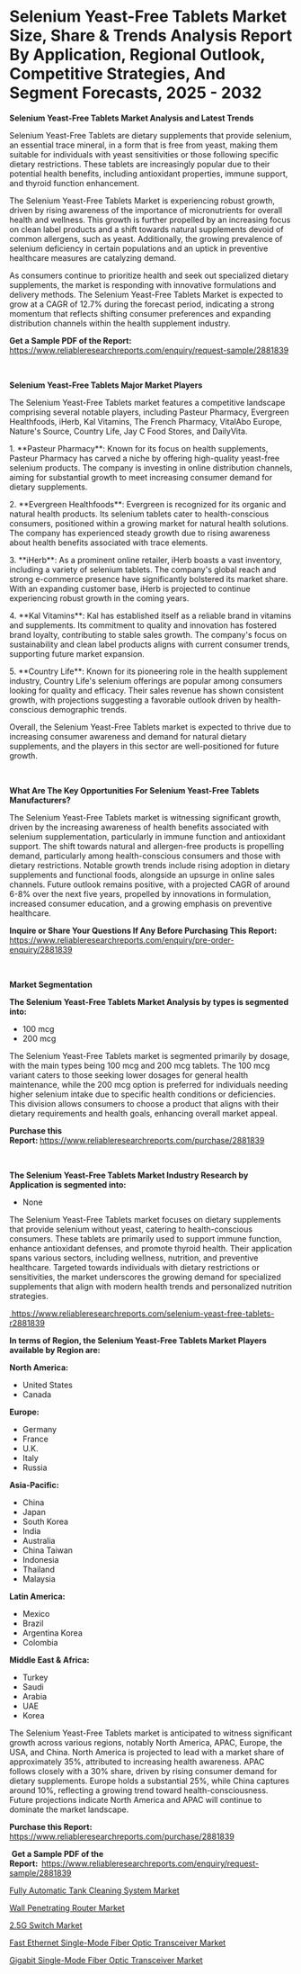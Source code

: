 <p><h1>Selenium Yeast-Free Tablets Market Size, Share & Trends Analysis Report By Application, Regional Outlook, Competitive Strategies, And Segment Forecasts, 2025 - 2032</h1></p><p><strong>Selenium Yeast-Free Tablets Market Analysis and Latest Trends</strong></p>
<p><p>Selenium Yeast-Free Tablets are dietary supplements that provide selenium, an essential trace mineral, in a form that is free from yeast, making them suitable for individuals with yeast sensitivities or those following specific dietary restrictions. These tablets are increasingly popular due to their potential health benefits, including antioxidant properties, immune support, and thyroid function enhancement.</p><p>The Selenium Yeast-Free Tablets Market is experiencing robust growth, driven by rising awareness of the importance of micronutrients for overall health and wellness. This growth is further propelled by an increasing focus on clean label products and a shift towards natural supplements devoid of common allergens, such as yeast. Additionally, the growing prevalence of selenium deficiency in certain populations and an uptick in preventive healthcare measures are catalyzing demand.</p><p>As consumers continue to prioritize health and seek out specialized dietary supplements, the market is responding with innovative formulations and delivery methods. The Selenium Yeast-Free Tablets Market is expected to grow at a CAGR of 12.7% during the forecast period, indicating a strong momentum that reflects shifting consumer preferences and expanding distribution channels within the health supplement industry.</p></p>
<p><strong>Get a Sample PDF of the Report:&nbsp;</strong> <a href="https://www.reliableresearchreports.com/enquiry/request-sample/2881839?utm_campaign=36&utm_medium=2&utm_source=Github&utm_content=ia&utm_term=12032025&utm_id=selenium-yeast-free-tablets">https://www.reliableresearchreports.com/enquiry/request-sample/2881839</a></p>
<p>&nbsp;</p>
<p><strong>Selenium Yeast-Free Tablets Major Market Players</strong></p>
<p><p>The Selenium Yeast-Free Tablets market features a competitive landscape comprising several notable players, including Pasteur Pharmacy, Evergreen Healthfoods, iHerb, Kal Vitamins, The French Pharmacy, VitalAbo Europe, Nature's Source, Country Life, Jay C Food Stores, and DailyVita.</p><p>1. **Pasteur Pharmacy**: Known for its focus on health supplements, Pasteur Pharmacy has carved a niche by offering high-quality yeast-free selenium products. The company is investing in online distribution channels, aiming for substantial growth to meet increasing consumer demand for dietary supplements. </p><p>2. **Evergreen Healthfoods**: Evergreen is recognized for its organic and natural health products. Its selenium tablets cater to health-conscious consumers, positioned within a growing market for natural health solutions. The company has experienced steady growth due to rising awareness about health benefits associated with trace elements.</p><p>3. **iHerb**: As a prominent online retailer, iHerb boasts a vast inventory, including a variety of selenium tablets. The company's global reach and strong e-commerce presence have significantly bolstered its market share. With an expanding customer base, iHerb is projected to continue experiencing robust growth in the coming years.</p><p>4. **Kal Vitamins**: Kal has established itself as a reliable brand in vitamins and supplements. Its commitment to quality and innovation has fostered brand loyalty, contributing to stable sales growth. The company's focus on sustainability and clean label products aligns with current consumer trends, supporting future market expansion.</p><p>5. **Country Life**: Known for its pioneering role in the health supplement industry, Country Life's selenium offerings are popular among consumers looking for quality and efficacy. Their sales revenue has shown consistent growth, with projections suggesting a favorable outlook driven by health-conscious demographic trends.</p><p>Overall, the Selenium Yeast-Free Tablets market is expected to thrive due to increasing consumer awareness and demand for natural dietary supplements, and the players in this sector are well-positioned for future growth.</p></p>
<p>&nbsp;</p>
<p><strong>What Are The Key Opportunities For Selenium Yeast-Free Tablets Manufacturers?</strong></p>
<p><p>The Selenium Yeast-Free Tablets market is witnessing significant growth, driven by the increasing awareness of health benefits associated with selenium supplementation, particularly in immune function and antioxidant support. The shift towards natural and allergen-free products is propelling demand, particularly among health-conscious consumers and those with dietary restrictions. Notable growth trends include rising adoption in dietary supplements and functional foods, alongside an upsurge in online sales channels. Future outlook remains positive, with a projected CAGR of around 6-8% over the next five years, propelled by innovations in formulation, increased consumer education, and a growing emphasis on preventive healthcare.</p></p>
<p><strong>Inquire or Share Your Questions If Any Before Purchasing This Report:</strong> <a href="https://www.reliableresearchreports.com/enquiry/pre-order-enquiry/2881839?utm_campaign=36&utm_medium=2&utm_source=Github&utm_content=ia&utm_term=12032025&utm_id=selenium-yeast-free-tablets">https://www.reliableresearchreports.com/enquiry/pre-order-enquiry/2881839</a></p>
<p>&nbsp;</p>
<p><strong>Market Segmentation</strong></p>
<p><strong>The Selenium Yeast-Free Tablets Market Analysis by types is segmented into:</strong></p>
<p><ul><li>100 mcg</li><li>200 mcg</li></ul></p>
<p><p>The Selenium Yeast-Free Tablets market is segmented primarily by dosage, with the main types being 100 mcg and 200 mcg tablets. The 100 mcg variant caters to those seeking lower dosages for general health maintenance, while the 200 mcg option is preferred for individuals needing higher selenium intake due to specific health conditions or deficiencies. This division allows consumers to choose a product that aligns with their dietary requirements and health goals, enhancing overall market appeal.</p></p>
<p><strong>Purchase this Report:&nbsp;</strong><a href="https://www.reliableresearchreports.com/purchase/2881839?utm_campaign=36&utm_medium=2&utm_source=Github&utm_content=ia&utm_term=12032025&utm_id=selenium-yeast-free-tablets">https://www.reliableresearchreports.com/purchase/2881839</a></p>
<p>&nbsp;</p>
<p><strong>The Selenium Yeast-Free Tablets Market Industry Research by Application is segmented into:</strong></p>
<p><ul><li>None</li></ul></p>
<p><p>The Selenium Yeast-Free Tablets market focuses on dietary supplements that provide selenium without yeast, catering to health-conscious consumers. These tablets are primarily used to support immune function, enhance antioxidant defenses, and promote thyroid health. Their application spans various sectors, including wellness, nutrition, and preventive healthcare. Targeted towards individuals with dietary restrictions or sensitivities, the market underscores the growing demand for specialized supplements that align with modern health trends and personalized nutrition strategies.</p></p>
<p><a href="https://www.reliableresearchreports.com/selenium-yeast-free-tablets-r2881839?utm_campaign=36&utm_medium=2&utm_source=Github&utm_content=ia&utm_term=12032025&utm_id=selenium-yeast-free-tablets">&nbsp;https://www.reliableresearchreports.com/selenium-yeast-free-tablets-r2881839</a></p>
<p><strong>In terms of Region, the Selenium Yeast-Free Tablets Market Players available by Region are:</strong></p>
<p>
    <p> <strong> North America: </strong>
        <ul>
            <li>United States</li>
            <li>Canada</li>
        </ul>
        </p> 
    <p> <strong> Europe: </strong>
        <ul>
            <li>Germany</li>
            <li>France</li>
            <li>U.K.</li>
            <li>Italy</li>
            <li>Russia</li>
        </ul>
        </p> 
    <p> <strong> Asia-Pacific: </strong>
        <ul>
            <li>China</li>
            <li>Japan</li>
            <li>South Korea</li>
            <li>India</li>
            <li>Australia</li>
            <li>China Taiwan</li>
            <li>Indonesia</li>
            <li>Thailand</li>
            <li>Malaysia</li>
        </ul>
        </p> 
    <p> <strong> Latin America: </strong>
        <ul>
            <li>Mexico</li>
            <li>Brazil</li>
            <li>Argentina Korea</li>
            <li>Colombia</li>
        </ul>
        </p> 
    <p> <strong> Middle East & Africa: </strong>
        <ul>
            <li>Turkey</li>
            <li>Saudi</li>
            <li>Arabia</li>
            <li>UAE</li>
            <li>Korea</li>
        </ul>
    </p>
    </p>
<p><p>The Selenium Yeast-Free Tablets market is anticipated to witness significant growth across various regions, notably North America, APAC, Europe, the USA, and China. North America is projected to lead with a market share of approximately 35%, attributed to increasing health awareness. APAC follows closely with a 30% share, driven by rising consumer demand for dietary supplements. Europe holds a substantial 25%, while China captures around 10%, reflecting a growing trend toward health-consciousness. Future projections indicate North America and APAC will continue to dominate the market landscape.</p></p>
<p><strong>Purchase this Report: </strong><a href="https://www.reliableresearchreports.com/purchase/2881839?utm_campaign=36&utm_medium=2&utm_source=Github&utm_content=ia&utm_term=12032025&utm_id=selenium-yeast-free-tablets">https://www.reliableresearchreports.com/purchase/2881839</a></p>
<p>&nbsp;<strong>Get a Sample PDF of the Report:&nbsp;&nbsp;</strong><a href="https://www.reliableresearchreports.com/enquiry/request-sample/2881839?utm_campaign=36&utm_medium=2&utm_source=Github&utm_content=ia&utm_term=12032025&utm_id=selenium-yeast-free-tablets">https://www.reliableresearchreports.com/enquiry/request-sample/2881839</a></p>
<p><strong></strong></p>
<p><p><a href="https://github.com/kalsirollija/Market-Research-Report-List-1/blob/main/fully-automatic-tank-cleaning-system-market.md?utm_campaign=36&utm_medium=2&utm_source=Github&utm_content=ia&utm_term=12032025&utm_id=selenium-yeast-free-tablets">Fully Automatic Tank Cleaning System Market</a></p><p><a href="https://github.com/belhejmawoue/Market-Research-Report-List-1/blob/main/wall-penetrating-router-market.md?utm_campaign=36&utm_medium=2&utm_source=Github&utm_content=ia&utm_term=12032025&utm_id=selenium-yeast-free-tablets">Wall Penetrating Router Market</a></p><p><a href="https://github.com/geyangvayora/Market-Research-Report-List-1/blob/main/25g-switch-market.md?utm_campaign=36&utm_medium=2&utm_source=Github&utm_content=ia&utm_term=12032025&utm_id=selenium-yeast-free-tablets">2.5G Switch Market</a></p><p><a href="https://github.com/shamyzinniwl/Market-Research-Report-List-1/blob/main/fast-ethernet-single-mode-fiber-optic-transceiver-market.md?utm_campaign=36&utm_medium=2&utm_source=Github&utm_content=ia&utm_term=12032025&utm_id=selenium-yeast-free-tablets">Fast Ethernet Single-Mode Fiber Optic Transceiver Market</a></p><p><a href="https://github.com/bulkagumanvv/Market-Research-Report-List-1/blob/main/gigabit-single-mode-fiber-optic-transceiver-market.md?utm_campaign=36&utm_medium=2&utm_source=Github&utm_content=ia&utm_term=12032025&utm_id=selenium-yeast-free-tablets">Gigabit Single-Mode Fiber Optic Transceiver Market</a></p></p>